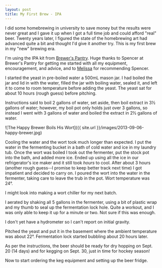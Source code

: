 ```yaml
---
layout: post
title: My First Brew - IPA
---
```


I did some homebrewing in university to save money but the results were
never great and I gave it up when I got a full time job and could afford
"real" beer. Twenty years later, I figured the state of the homebrewing
art had advanced quite a bit and thought I'd give it another try. This
is my first brew in my "new" brewing era. 

I'm using the IPA kit from [Brewer's Pantry](http://brewerspantry.com/).
Huge thanks to Spencer at Brewer's Pantry for getting me started with
all my equipment, encouragement, and advice, and to
[Melissa](http://burbsnbeers.blogspot.ca/) for recommending Spencer.

I started the yeast in pre-boiled water a 500mL mason jar. I had boiled
the jar and lid in with the water, filled the jar with boiling water,
sealed it, and left it to come to room temperature before adding the
yeast. The yeast sat for about 10 hours (rough guess) before pitching.

Instructions said to boil 2 gallons of water, set aside, then boil
extract in 3½ gallons of water; however, my boil pot only holds just
over 3 gallons, so instead I went with 3 gallons of water and boiled the
extract in 2½ gallons of water.

![The Happy Brewer Boils His Wort]({{ site.url }}/images/2013-09-06-happy-brewer.jpg)

Cooling the water and the wort took much longer than expected. I put the
water in the fermenting bucket in a bath of cold water and ice in my
laundry tub. Once the wort was boiled I took out the fermenter, put the
stock pot into the bath, and added more ice. Ended up using all the ice
in our refrigerator's ice maker and it still took *hours* to cool. After
about 3 hours (another rough guess--I promise to keep better track next
time) I got impatient and decided to carry on. I poured the wort into
the water in the fermenter, taking care to leave the trub in the pot.
Wort temperature was 24°.

I might look into making a wort chiller for my next batch.

I aerated by shaking all 5 gallons in the fermenter, using a bit of
plastic wrap and my thumb to seal up the fermentation lock hole. Quite a
workout, and I was only able to keep it up for a minute or two. Not sure
if this was enough.

I don't yet have a hydrometer so I can't report on initial gravity.

Pitched the yeast and put it in the basement where the ambient
temperature was about 22°. Fermentation lock started bubbling about 20
hours later.

As per the instructions, the beer should be ready for dry hopping on
Sept. 20 (14 days) and for kegging on Sept. 30, just in time for hockey
season!

Now to start ordering the keg equipment and setting up the beer fridge.
